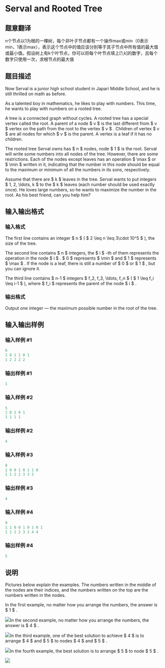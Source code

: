 # Serval and Rooted Tree

## 题意翻译

n个节点以1为根的一棵树，每个非叶子节点都有一个操作max或min（0表示min，1表示max），表示这个节点中的值应该分别等于其子节点中所有值的最大值或最小值。假设树上有k个叶节点，你可以将每个叶节点填上[1,k]的数字，且每个数字只使用一次，求根节点的最大值

## 题目描述

Now Serval is a junior high school student in Japari Middle School, and he is still thrilled on math as before.

As a talented boy in mathematics, he likes to play with numbers. This time, he wants to play with numbers on a rooted tree.

A tree is a connected graph without cycles. A rooted tree has a special vertex called the root. A parent of a node $ v $ is the last different from $ v $ vertex on the path from the root to the vertex $ v $ . Children of vertex $ v $ are all nodes for which $ v $ is the parent. A vertex is a leaf if it has no children.

The rooted tree Serval owns has $ n $ nodes, node $ 1 $ is the root. Serval will write some numbers into all nodes of the tree. However, there are some restrictions. Each of the nodes except leaves has an operation $ \max $ or $ \min $ written in it, indicating that the number in this node should be equal to the maximum or minimum of all the numbers in its sons, respectively.

Assume that there are $ k $ leaves in the tree. Serval wants to put integers $ 1, 2, \ldots, k $ to the $ k $ leaves (each number should be used exactly once). He loves large numbers, so he wants to maximize the number in the root. As his best friend, can you help him?

## 输入输出格式

### 输入格式

The first line contains an integer $ n $ ( $ 2 \leq n \leq 3\cdot 10^5 $ ), the size of the tree.

The second line contains $ n $ integers, the $ i $ -th of them represents the operation in the node $ i $ . $ 0 $ represents $ \min $ and $ 1 $ represents $ \max $ . If the node is a leaf, there is still a number of $ 0 $ or $ 1 $ , but you can ignore it.

The third line contains $ n-1 $ integers $ f_2, f_3, \ldots, f_n $ ( $ 1 \leq f_i \leq i-1 $ ), where $ f_i $ represents the parent of the node $ i $ .

### 输出格式

Output one integer — the maximum possible number in the root of the tree.

## 输入输出样例

### 输入样例 #1

```cpp
6
1 0 1 1 0 1
1 2 2 2 2

```
### 输出样例 #1

```cpp
1

```
### 输入样例 #2

```cpp
5
1 0 1 0 1
1 1 1 1

```
### 输出样例 #2

```cpp
4

```
### 输入样例 #3

```cpp
8
1 0 0 1 0 1 1 0
1 1 2 2 3 3 3

```
### 输出样例 #3

```cpp
4

```
### 输入样例 #4

```cpp
9
1 1 0 0 1 0 1 0 1
1 1 2 2 3 3 4 4

```
### 输出样例 #4

```cpp
5

```
## 说明

Pictures below explain the examples. The numbers written in the middle of the nodes are their indices, and the numbers written on the top are the numbers written in the nodes.

In the first example, no matter how you arrange the numbers, the answer is $ 1 $ .

![](https://cdn.luogu.com.cn/upload/vjudge_pic/CF1153D/6708db6b93ae87595a2a5e6a14824b45296d26be.png)In the second example, no matter how you arrange the numbers, the answer is $ 4 $ .

![](https://cdn.luogu.com.cn/upload/vjudge_pic/CF1153D/55298e44ca1267165e9d58705a4fc29c70e74b01.png)In the third example, one of the best solution to achieve $ 4 $ is to arrange $ 4 $ and $ 5 $ to nodes $ 4 $ and $ 5 $ .

![](https://cdn.luogu.com.cn/upload/vjudge_pic/CF1153D/13208157ec6652f71e197305f666d97c9ee17111.png)In the fourth example, the best solution is to arrange $ 5 $ to node $ 5 $ .

![](https://cdn.luogu.com.cn/upload/vjudge_pic/CF1153D/7e271f8f21b87048c8998b0ecd2a589e99082246.png)

